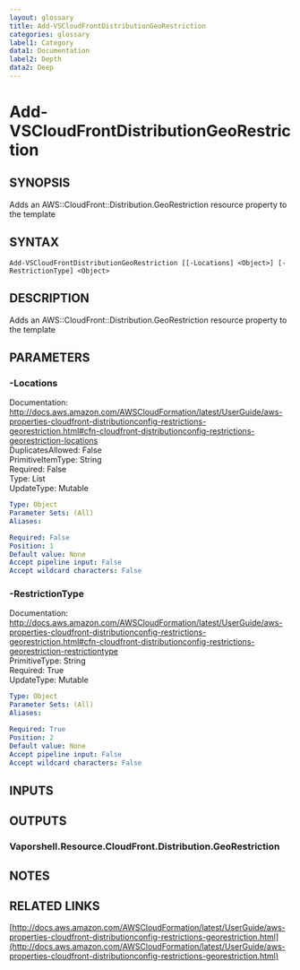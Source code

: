 ```yaml
---
layout: glossary
title: Add-VSCloudFrontDistributionGeoRestriction
categories: glossary
label1: Category
data1: Documentation
label2: Depth
data2: Deep
---
```


# Add-VSCloudFrontDistributionGeoRestriction

## SYNOPSIS
Adds an AWS::CloudFront::Distribution.GeoRestriction resource property to the template

## SYNTAX

```
Add-VSCloudFrontDistributionGeoRestriction [[-Locations] <Object>] [-RestrictionType] <Object>
```

## DESCRIPTION
Adds an AWS::CloudFront::Distribution.GeoRestriction resource property to the template

## PARAMETERS

### -Locations
Documentation: http://docs.aws.amazon.com/AWSCloudFormation/latest/UserGuide/aws-properties-cloudfront-distributionconfig-restrictions-georestriction.html#cfn-cloudfront-distributionconfig-restrictions-georestriction-locations    
DuplicatesAllowed: False    
PrimitiveItemType: String    
Required: False    
Type: List    
UpdateType: Mutable

```yaml
Type: Object
Parameter Sets: (All)
Aliases: 

Required: False
Position: 1
Default value: None
Accept pipeline input: False
Accept wildcard characters: False
```

### -RestrictionType
Documentation: http://docs.aws.amazon.com/AWSCloudFormation/latest/UserGuide/aws-properties-cloudfront-distributionconfig-restrictions-georestriction.html#cfn-cloudfront-distributionconfig-restrictions-georestriction-restrictiontype    
PrimitiveType: String    
Required: True    
UpdateType: Mutable

```yaml
Type: Object
Parameter Sets: (All)
Aliases: 

Required: True
Position: 2
Default value: None
Accept pipeline input: False
Accept wildcard characters: False
```

## INPUTS

## OUTPUTS

### Vaporshell.Resource.CloudFront.Distribution.GeoRestriction

## NOTES

## RELATED LINKS

[http://docs.aws.amazon.com/AWSCloudFormation/latest/UserGuide/aws-properties-cloudfront-distributionconfig-restrictions-georestriction.html](http://docs.aws.amazon.com/AWSCloudFormation/latest/UserGuide/aws-properties-cloudfront-distributionconfig-restrictions-georestriction.html)

